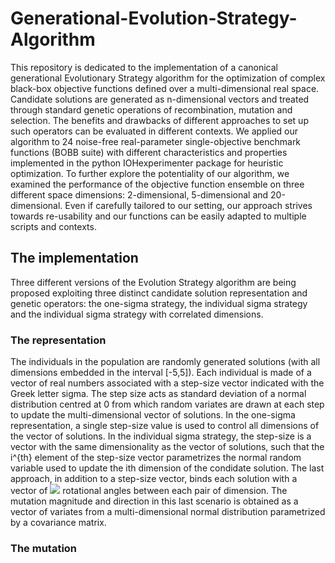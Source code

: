 # Generational-Evolution-Strategy-Algorithm

This repository is dedicated to the implementation of a canonical generational Evolutionary Strategy algorithm for the optimization of complex black-box objective functions defined over a multi-dimensional real space. Candidate solutions are generated as n-dimensional vectors and treated through standard genetic operations of recombination, mutation and selection. The benefits and drawbacks of different approaches to set up such operators can be evaluated in different contexts. We applied our algorithm to 24 noise-free real-parameter single-objective benchmark functions (BOBB suite) with different characteristics and properties implemented in the python IOHexperimenter package for heuristic optimization. To further explore the potentiality of our algorithm, we examined the performance of the objective function ensemble on three different space dimensions: 2-dimensional, 5-dimensional and 20-dimensional. Even if carefully tailored to our setting, our approach strives towards re-usability and our functions can be easily adapted to multiple scripts and contexts.

## The implementation 
Three different versions of the Evolution Strategy algorithm are being proposed exploiting three distinct candidate solution representation and genetic operators: the one-sigma strategy, the individual sigma strategy and the individual sigma strategy with correlated dimensions. 

### The representation
The individuals in the population are randomly generated solutions (with all dimensions embedded in the interval [-5,5]). Each individual is made of a vector of real numbers associated with a step-size vector indicated with the Greek letter sigma. The step size acts as standard deviation of a normal distribution centred at 0 from which random variates are drawn at each step to update the multi-dimensional vector of solutions. In the one-sigma representation, a single step-size value is used to control all dimensions of the vector of solutions. In the individual sigma strategy, the step-size is a vector with the same dimensionality as the vector of solutions, such that the i^{th} element of the step-size vector parametrizes the normal random variable used to update the ith dimension of the condidate solution. The last approach, in addition to a step-size vector, binds each solution with a vector of <img src="https://render.githubusercontent.com/render/math?math=\frac{n \times (n-1)}{2} "> rotational angles between each pair of dimension. The mutation magnitude and direction in this last scenario is obtained as a vector of variates from a multi-dimensional normal distribution parametrized by a covariance matrix.

### The mutation
